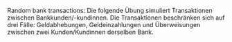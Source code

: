 Random bank transactions: Die folgende Übung simuliert Transaktionen zwischen Bankkunden/-kundinnen. Die Transaktionen beschränken sich auf drei Fälle: Geldabhebungen, Geldeinzahlungen und Überweisungen zwischen zwei Kunden/Kundinnen derselben Bank. 
